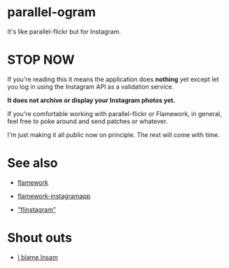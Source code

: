 parallel-ogram
=========

It's like parallel-flickr but for Instagram.

STOP NOW
=========

If you're reading this it means the application does **nothing** yet except let
you log in using the Instagram API as a validation service.

**It does not archive or display your Instagram photos yet.**

If you're comfortable working with parallel-flickr or Flamework, in general,
feel free to poke around and send patches or whatever.

I'm just making it all public now on principle. The rest will come with time.

See also
=========

* [flamework](https://github.com/straup/flamework)

* [flamework-instagramapp](https://github.com/straup/flamework-instagramapp)

* ["flinstagram"](https://gist.github.com/1926097)

Shout outs
=========

* [I blame Insam](https://github.com/tominsam/instabackup)
